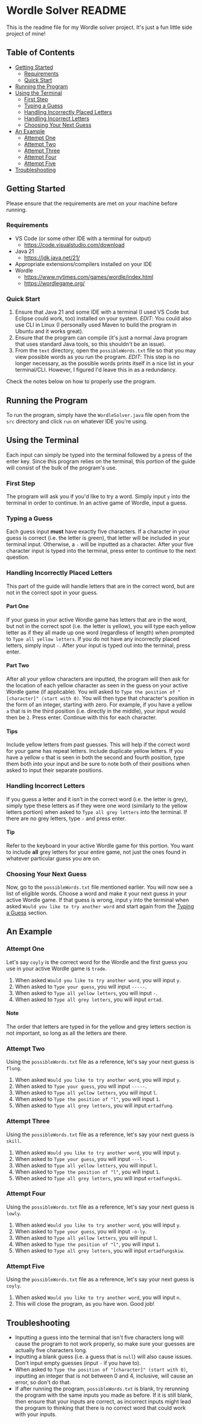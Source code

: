 # Wordle Solver README

This is the readme file for my Wordle solver project. It's just a fun little side project of mine!

## Table of Contents

- [Getting Started](#getting-started)
    - [Requirements](#requirements)
    - [Quick Start](#quick-start)
- [Running the Program](#running-the-program)
- [Using the Terminal](#using-the-terminal)
    - [First Step](#first-step)
    - [Typing a Guess](#typing-a-guess)
    - [Handling Incorrectly Placed Letters](#handling-incorrectly-placed-letters)
    - [Handling Incorrect Letters](#handling-incorrect-letters)
    - [Choosing Your Next Guess](#choosing-your-next-guess)
- [An Example](#an-example)
    - [Attempt One](#attempt-one)
    - [Attempt Two](#attempt-two)
    - [Attempt Three](#attempt-three)
    - [Attempt Four](#attempt-four)
    - [Attempt Five](#attempt-five)
- [Troubleshooting](#troubleshooting)

## Getting Started

Please ensure that the requirements are met on your machine before running.

### Requirements

- VS Code (or some other IDE with a terminal for output)
    - <https://code.visualstudio.com/download>
- Java 21
    - <https://jdk.java.net/21/>
- Appropriate extensions/compilers installed on your IDE
- Wordle
    - <https://www.nytimes.com/games/wordle/index.html>
    - <https://wordlegame.org/>

### Quick Start

1. Ensure that Java 21 and some IDE with a terminal (I used VS Code but Eclipse could work, too) installed on your system. *EDIT*: You could also use CLI in Linux (I personally used Maven to build the program in Ubuntu and it works great).
2. Ensure that the program can compile (it's just a normal Java program that uses standard Java tools, so this shouldn't be an issue).
3. From the `text` directory, open the `possibleWords.txt` file so that you may view possible words as you run the program. *EDIT*: This step is no longer necessary, as the possible words prints itself in a nice list in your terminal/CLI. However, I figured I'd leave this in as a redundancy.

Check the notes below on how to properly use the program.

## Running the Program

To run the program, simply have the `WordleSolver.java` file open from the `src` directory and click `run` on whatever IDE you're using.

## Using the Terminal

Each input can simply be typed into the terminal followed by a press of the enter key. Since this program relies on the terminal, this portion of the guide will consist of the bulk of the program's use.

### First Step

The program will ask you if you'd like to try a word. Simply input `y` into the terminal in order to continue. In an active game of Wordle, input a guess.

### Typing a Guess

Each guess input **must** have exactly five characters. If a character in your guess is correct (i.e. the letter is green), that letter will be included in your terminal input. Otherwise, a `-` will be inputted as a character. After your five character input is typed into the terminal, press enter to continue to the next question.

### Handling Incorrectly Placed Letters

This part of the guide will handle letters that are in the correct word, but are not in the correct spot in your guess.

#### Part One

If your guess in your active Wordle game has letters that are in the word, but not in the correct spot (i.e. the letter is yellow), you will type each yellow letter as if they all made up one word (regardless of length) when prompted to `Type all yellow letters`. If you do not have any incorrectly placed letters, simply input `-`. After your input is typed out into the terminal, press enter.

#### Part Two

After all your yellow characters are inputted, the program will then ask for the location of each yellow character as seen in the guess on your active Wordle game (if applicable). You will asked to `Type the position of "[character]" (start with 0)`. You will then type that character's position in the form of an integer, starting with zero. For example, if you have a yellow `a` that is in the third position (i.e. directly in the middle), your input would then be `2`. Press enter. Continue with this for each character.

#### Tips

Include yellow letters from past guesses. This will help if the correct word for your game has repeat letters.
Include duplicate yellow letters. If you have a yellow `o` that is seen in both the second and fourth position, type them both into your input and be sure to note both of their positions when asked to input their separate positions.

### Handling Incorrect Letters

If you guess a letter and it isn't in the correct word (i.e. the letter is grey), simply type these letters as if they were one word (similarly to the yellow letters portion) when asked to `Type all grey letters` into the terminal. If there are no grey letters, type `-` and press enter.

#### Tip

Refer to the keyboard in your active Wordle game for this portion. You want to include **all** grey letters for your entire game, not just the ones found in whatever particular guess you are on.

### Choosing Your Next Guess

Now, go to the `possibleWords.txt` file mentioned earlier. You will now see a list of eligible words. Choose a word and make it your next guess in your active Wordle game. If that guess is wrong, input `y` into the terminal when asked `Would you like to try another word` and start again from the [Typing a Guess](#typing-a-guess) section.

## An Example

### Attempt One

Let's say `coyly` is the correct word for the Wordle and the first guess you use in your active Wordle game is `trade`.

1. When asked `Would you like to try another word`, you will input `y`.
2. When asked to `Type your guess`, you will input `-----`.
3. When asked to `Type all yellow letters`, you will input `-`.
4. When asked to `Type all grey letters`, you will input `ertad`.

#### Note

The order that letters are typed in for the yellow and grey letters section is not important, so long as all the letters are there.

### Attempt Two

Using the `possibleWords.txt` file as a reference, let's say your next guess is `flung`.

1. When asked `Would you like to try another word`, you will input `y`.
2. When asked to `Type your guess`, you will input `-----`.
3. When asked to `Type all yellow letters`, you will input `l`.
4. When asked to `Type the position of "l"`, you will input `1`.
5. When asked to `Type all grey letters`, you will input `ertadfung`.

### Attempt Three

Using the `possibleWords.txt` file as a reference, let's say your next guess is `skill`.

1. When asked `Would you like to try another word`, you will input `y`.
2. When asked to `Type your guess`, you will input `---l-`.
3. When asked to `Type all yellow letters`, you will input `l`.
4. When asked to `Type the position of "l"`, you will input `1`.
5. When asked to `Type all grey letters`, you will input `ertadfungski`.

### Attempt Four

Using the `possibleWords.txt` file as a reference, let's say your next guess is `lowly`.

1. When asked `Would you like to try another word`, you will input `y`.
2. When asked to `Type your guess`, you will input `-o-ly`.
3. When asked to `Type all yellow letters`, you will input `l`.
4. When asked to `Type the position of "l"`, you will input `1`.
5. When asked to `Type all grey letters`, you will input `ertadfungskiw`.

### Attempt Five

Using the `possibleWords.txt` file as a reference, let's say your next guess is `coyly`.

1. When asked `Would you like to try another word`, you will input `n`.
2. This will close the program, as you have won. Good job!

## Troubleshooting

- Inputting a guess into the terminal that isn't five characters long will cause the program to not work properly, so make sure your guesses are actually five characters long.
- Inputting a blank guess (i.e. a guess that is `null`) will also cause issues. Don't input empty guesses (input `-` if you have to).
- When asked to `Type the position of "[character]" (start with 0)`, inputting an integer that is not between 0 and 4, inclusive, will cause an error, so don't do that.
- If after running the program, `possibleWords.txt` is blank, try rerunning the program with the same inputs you made as before. If it is still blank, then ensure that your inputs are correct, as incorrect inputs might lead the program to thinking that there is no correct word that could work with your inputs.